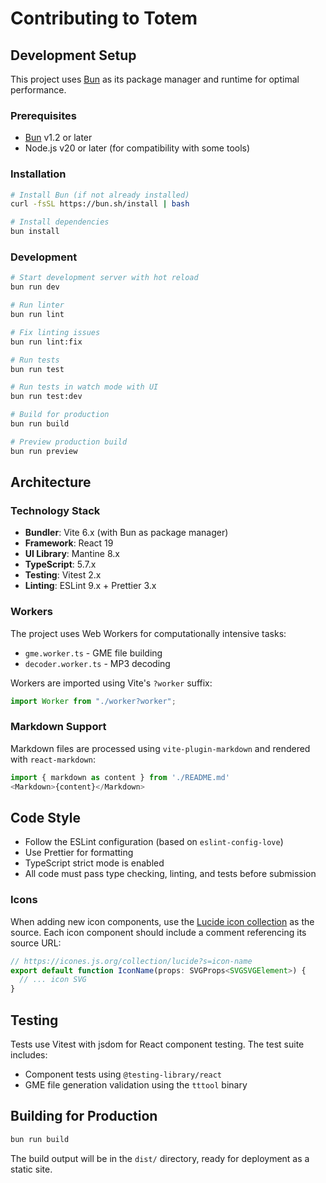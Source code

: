 # Contributing to Totem

## Development Setup

This project uses [Bun](https://bun.sh) as its package manager and runtime for optimal performance.

### Prerequisites

- [Bun](https://bun.sh) v1.2 or later
- Node.js v20 or later (for compatibility with some tools)

### Installation

```bash
# Install Bun (if not already installed)
curl -fsSL https://bun.sh/install | bash

# Install dependencies
bun install
```

### Development

```bash
# Start development server with hot reload
bun run dev

# Run linter
bun run lint

# Fix linting issues
bun run lint:fix

# Run tests
bun run test

# Run tests in watch mode with UI
bun run test:dev

# Build for production
bun run build

# Preview production build
bun run preview
```

## Architecture

### Technology Stack

- **Bundler**: Vite 6.x (with Bun as package manager)
- **Framework**: React 19
- **UI Library**: Mantine 8.x
- **TypeScript**: 5.7.x
- **Testing**: Vitest 2.x
- **Linting**: ESLint 9.x + Prettier 3.x

### Workers

The project uses Web Workers for computationally intensive tasks:

- `gme.worker.ts` - GME file building
- `decoder.worker.ts` - MP3 decoding

Workers are imported using Vite's `?worker` suffix:

```typescript
import Worker from "./worker?worker";
```

### Markdown Support

Markdown files are processed using `vite-plugin-markdown` and rendered with `react-markdown`:

```typescript
import { markdown as content } from './README.md'
<Markdown>{content}</Markdown>
```

## Code Style

- Follow the ESLint configuration (based on `eslint-config-love`)
- Use Prettier for formatting
- TypeScript strict mode is enabled
- All code must pass type checking, linting, and tests before submission

### Icons

When adding new icon components, use the [Lucide icon collection](https://icones.js.org/collection/lucide) as the source. Each icon component should include a comment referencing its source URL:

```typescript
// https://icones.js.org/collection/lucide?s=icon-name
export default function IconName(props: SVGProps<SVGSVGElement>) {
  // ... icon SVG
}
```

## Testing

Tests use Vitest with jsdom for React component testing. The test suite includes:

- Component tests using `@testing-library/react`
- GME file generation validation using the `tttool` binary

## Building for Production

```bash
bun run build
```

The build output will be in the `dist/` directory, ready for deployment as a static site.
